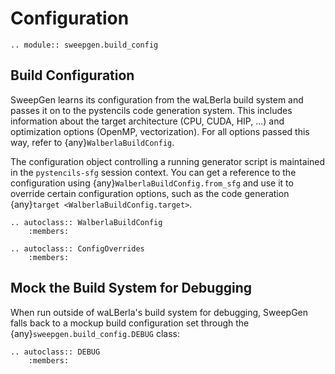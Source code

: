 # Configuration

```{eval-rst}
.. module:: sweepgen.build_config
```

## Build Configuration

SweepGen learns its configuration from the waLBerla build system
and passes it on to the pystencils code generation system.
This includes information about the target architecture (CPU, CUDA, HIP, ...)
and optimization options (OpenMP, vectorization).
For all options passed this way, refer to {any}`WalberlaBuildConfig`.

The configuration object controlling a running generator script
is maintained in the `pystencils-sfg` session context.
You can get a reference to the configuration using {any}`WalberlaBuildConfig.from_sfg`
and use it to override certain configuration options,
such as the code generation {any}`target <WalberlaBuildConfig.target>`.

```{eval-rst}
.. autoclass:: WalberlaBuildConfig
    :members:

.. autoclass:: ConfigOverrides
    :members:
```

## Mock the Build System for Debugging

When run outside of waLBerla's build system for debugging,
SweepGen falls back to a mockup build configuration set through the
{any}`sweepgen.build_config.DEBUG` class:

```{eval-rst}
.. autoclass:: DEBUG
    :members:
```
